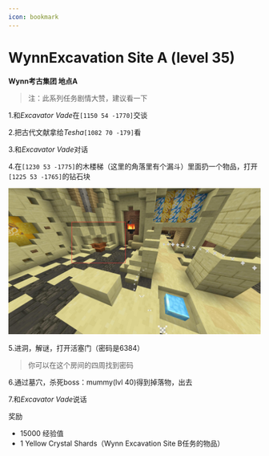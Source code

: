 ```yaml
---
icon: bookmark
---
```


# WynnExcavation Site A (level 35)
**Wynn考古集团   地点A**

>注：此系列任务剧情大赞，建议看一下

1.和*Excavator Vade*在`[1150 54 -1770]`交谈

2.把古代文献拿给*Tesha*`[1082 70 -179]`看

3.和*Excavator Vade*对话

4.在`[1230 53 -1775]`的木楼梯（这里的角落里有个漏斗）里面扔一个物品，打开`[1225 53 -1765]`的钻石块

![](../../.vuepress/public/assets/img/lvl36-1.jpg)

5.进洞，解谜，打开活塞门（密码是6384）
>你可以在这个房间的四周找到密码

6.通过墓穴，杀死boss：mummy(lvl 40)得到掉落物，出去

7.和*Excavator Vade*说话

奖励
+ 15000 经验值
+ 1 Yellow Crystal Shards（Wynn Excavation Site B任务的物品）